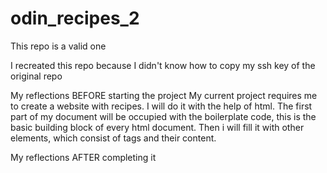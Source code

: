 # odin_recipes_2
This repo is a valid one

I recreated this repo because I didn't know how to copy my ssh key of the original repo

My reflections BEFORE starting the project
My current project requires me to create a website with recipes. 
I will do it with the help of html. 
The first part of my document will be occupied with the boilerplate code, 
this is the basic building block of every html document. Then i will fill it with other elements, 
which consist of tags and their content. 

My reflections AFTER completing it